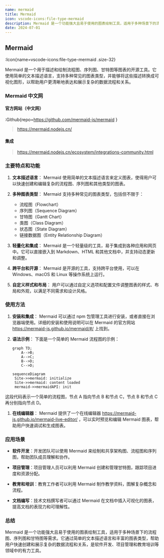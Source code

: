 ```yaml
---
name: mermaid
title: Mermaid
icon: vscode-icons:file-type-mermaid
description: Mermaid 是一个功能强大且易于使用的图表绘制工具，适用于多种场景下的流程图、序列图和甘特图等需求。它通过简单的文本描述语言和丰富的图表类型，帮助用户快速创建和展示复杂的数据流程和关系，是软件开发、项目管理和教育培训等领域中的有力工具。
date: 2024-07-01
---
```


## Mermaid

:Icon{name=vscode-icons:file-type-mermaid .size-32}

Mermaid 是一个用于描述和绘制流程图、序列图、甘特图等图表的开源工具。它使用简单的文本描述语言，支持多种常见的图表类型，并能够将这些描述转换成可视化图形，以帮助用户更清晰地表达和展示复杂的数据流程和关系。

### Mermaid 中文网

#### 官方网站（中文网）

:Github{repo=https://github.com/mermaid-js/mermaid }

> https://mermaid.nodejs.cn/

#### 集成

> https://mermaid.nodejs.cn/ecosystem/integrations-community.html

### 主要特点和功能

1. **文本描述语言**：
   Mermaid 使用简单的文本描述语言来定义图表，使得用户可以快速创建和编辑复杂的流程图、序列图和其他类型的图表。

2. **多种图表类型**：
   Mermaid 支持多种常见的图表类型，包括但不限于：

   - 流程图（Flowchart）
   - 序列图（Sequence Diagram）
   - 甘特图（Gantt Chart）
   - 类图（Class Diagram）
   - 状态图（State Diagram）
   - 链接数据图（Entity Relationship Diagram）

3. **轻量化和集成**：
   Mermaid 是一个轻量级的工具，易于集成到各种应用和网页中。它可以直接嵌入到 Markdown、HTML 和其他文档中，并支持动态更新和调整。

4. **跨平台和开源**：
   Mermaid 是开源的工具，支持跨平台使用，可以在 Windows、macOS 和 Linux 等操作系统上运行。

5. **自定义样式和布局**：
   用户可以通过自定义选项和配置文件调整图表的样式、布局和外观，以满足不同需求和设计风格。

### 使用方法

1. **安装和集成**：
   Mermaid 可以通过 npm 包管理工具进行安装，或者直接在浏览器端使用。详细的安装和使用说明可以在 Mermaid 的官方网站 https://mermaid-js.github.io/mermaid/#/ 上找到。

2. **语法示例**：
   下面是一个简单的 Mermaid 流程图的示例：

   ```mermaid
   graph TD;
       A-->B;
       A-->C;
       B-->D;
       C-->D;

   ```

   ```mermaid
   sequenceDiagram
   	Site->>mermaid: initialize
   	Site->>mermaid: content loaded
   	mermaid->>mermaidAPI: init
   ```

这段代码表示一个简单的流程图，节点 A 指向节点 B 和节点 C，节点 B 和节点 C 再分别指向节点 D。

1. **在线编辑器**：
   Mermaid 提供了一个在线编辑器 https://mermaid-js.github.io/mermaid-live-editor/ ，可以实时预览和编辑 Mermaid 图表，帮助用户快速调试和生成图表。

### 应用场景

- **软件开发**：开发团队可以使用 Mermaid 来绘制和共享架构图、流程图和序列图，帮助团队成员理解和协作。
- **项目管理**：项目管理人员可以利用 Mermaid 创建和管理甘特图，跟踪项目进度和资源分配。
- **教育和培训**：教育工作者可以利用 Mermaid 制作教学资料，图解复杂概念和流程。

- **文档编写**：技术文档撰写者可以通过 Mermaid 在文档中插入可视化的图表，提高文档的表现力和可理解性。

### 总结

Mermaid 是一个功能强大且易于使用的图表绘制工具，适用于多种场景下的流程图、序列图和甘特图等需求。它通过简单的文本描述语言和丰富的图表类型，帮助用户快速创建和展示复杂的数据流程和关系，是软件开发、项目管理和教育培训等领域中的有力工具。
